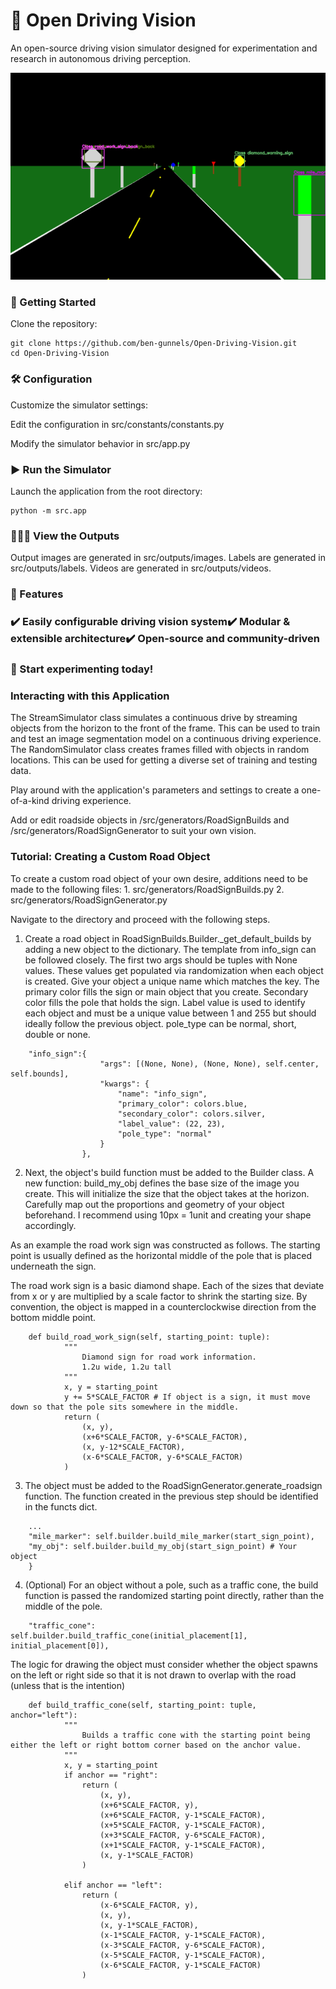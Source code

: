 # 🚗 Open Driving Vision

An open-source driving vision simulator designed for experimentation and research in autonomous driving perception.

![Example Output](/data/output_283.png)

### 🚀 Getting Started

Clone the repository:
```
git clone https://github.com/ben-gunnels/Open-Driving-Vision.git
cd Open-Driving-Vision
```
### 🛠 Configuration

Customize the simulator settings:

Edit the configuration in src/constants/constants.py

Modify the simulator behavior in src/app.py

### ▶️ Run the Simulator

Launch the application from the root directory:
```
python -m src.app
```
### 👀🔭🥽 View the Outputs
Output images are generated in src/outputs/images.
Labels are generated in src/outputs/labels.
Videos are generated in src/outputs/videos. 

### 🎯 Features

### ✔️ Easily configurable driving vision system✔️ Modular & extensible architecture✔️ Open-source and community-driven

### 🚀 Start experimenting today!

### Interacting with this Application
The StreamSimulator class simulates a continuous drive by streaming objects from the horizon to the front of the frame. This can be used to train and test an image segmentation model on a continuous driving experience.
The RandomSimulator class creates frames filled with objects in random locations. This can be used for getting a diverse set of training and testing data. 

Play around with the application's parameters and settings to create a one-of-a-kind driving experience. 

Add or edit roadside objects in /src/generators/RoadSignBuilds and /src/generators/RoadSignGenerator to suit your own vision. 

### Tutorial: Creating a Custom Road Object

To create a custom road object of your own desire, additions need to be made to the following files:
    1. src/generators/RoadSignBuilds.py
    2. src/generators/RoadSignGenerator.py

Navigate to the directory and proceed with the following steps. 

1.  Create a road object in RoadSignBuilds.Builder._get_default_builds by adding a new object to the dictionary. The template from info_sign can be followed closely.
The first two args should be tuples with None values. These values get populated via randomization when each object is created. Give your object a unique name which matches the key. 
The primary color fills the sign or main object that you create. Secondary color fills the pole that holds the sign. Label value is used to identify each object and must be a unique value between 1 and 255 but should ideally follow the previous object. pole_type can be normal, short, double or none. 

```
    "info_sign":{
                    "args": [(None, None), (None, None), self.center, self.bounds],
                    "kwargs": {
                        "name": "info_sign",
                        "primary_color": colors.blue,
                        "secondary_color": colors.silver,
                        "label_value": (22, 23),
                        "pole_type": "normal"
                    }
                },
```

2. Next, the object's build function must be added to the Builder class. 
A new function: build_my_obj defines the base size of the image you create. This will initialize the size that the object takes at the horizon.
Carefully map out the proportions and geometry of your object beforehand. I recommend using 10px = 1unit and creating your shape accordingly. 

As an example the road work sign was constructed as follows. The starting point is usually defined as the horizontal middle of the pole that is placed underneath the sign. 

The road work sign is a basic diamond shape. Each of the sizes that deviate from x or y are multiplied by a scale factor to shrink the starting size. By convention, the object is mapped in a counterclockwise direction from the bottom middle point. 
```
    def build_road_work_sign(self, starting_point: tuple):
            """
                Diamond sign for road work information.
                1.2u wide, 1.2u tall
            """
            x, y = starting_point
            y += 5*SCALE_FACTOR # If object is a sign, it must move down so that the pole sits somewhere in the middle. 
            return (
                (x, y), 
                (x+6*SCALE_FACTOR, y-6*SCALE_FACTOR), 
                (x, y-12*SCALE_FACTOR),
                (x-6*SCALE_FACTOR, y-6*SCALE_FACTOR)
            )

```
3. The object must be added to the RoadSignGenerator.generate_roadsign function. The function created in the previous step should be identified in the functs dict. 

```
    ...
    "mile_marker": self.builder.build_mile_marker(start_sign_point),
    "my_obj": self.builder.build_my_obj(start_sign_point) # Your object
    }

```

4. (Optional)
For an object without a pole, such as a traffic cone, the build function is passed the randomized starting point directly, rather than the middle of the pole.
```
    "traffic_cone": self.builder.build_traffic_cone(initial_placement[1], initial_placement[0]),
```

The logic for drawing the object must consider whether the object spawns on the left or right side so that it is not drawn to overlap with the road (unless that is the intention)

```
    def build_traffic_cone(self, starting_point: tuple, anchor="left"):
            """
                Builds a traffic cone with the starting point being either the left or right bottom corner based on the anchor value. 
            """
            x, y = starting_point
            if anchor == "right":
                return (
                    (x, y), 
                    (x+6*SCALE_FACTOR, y), 
                    (x+6*SCALE_FACTOR, y-1*SCALE_FACTOR), 
                    (x+5*SCALE_FACTOR, y-1*SCALE_FACTOR), 
                    (x+3*SCALE_FACTOR, y-6*SCALE_FACTOR), 
                    (x+1*SCALE_FACTOR, y-1*SCALE_FACTOR), 
                    (x, y-1*SCALE_FACTOR)
                )
            
            elif anchor == "left":
                return (
                    (x-6*SCALE_FACTOR, y), 
                    (x, y), 
                    (x, y-1*SCALE_FACTOR), 
                    (x-1*SCALE_FACTOR, y-1*SCALE_FACTOR), 
                    (x-3*SCALE_FACTOR, y-6*SCALE_FACTOR),
                    (x-5*SCALE_FACTOR, y-1*SCALE_FACTOR), 
                    (x-6*SCALE_FACTOR, y-1*SCALE_FACTOR)
                )

```
